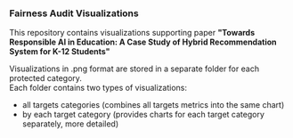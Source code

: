 ### Fairness Audit Visualizations  

This repository contains visualizations supporting paper **"Towards Responsible AI in Education: A Case Study of Hybrid Recommendation System for K-12 Students"**  

Visualizations in .png format are stored in a separate folder for each protected category.  
Each folder contains two types of visualizations:
- all targets categories (combines all targets metrics into the same chart)
- by each target category (provides charts for each target category separately, more detailed)
